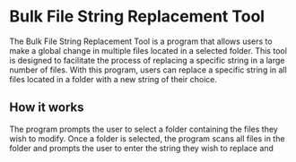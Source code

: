 # Bulk File String Replacement Tool

The Bulk File String Replacement Tool is a program that allows users to make a global change in multiple files located in a selected folder. This tool is designed to facilitate the process of replacing a specific string in a large number of files. With this program, users can replace a specific string in all files located in a folder with a new string of their choice.

## How it works

The program prompts the user to select a folder containing the files they wish to modify. Once a folder is selected, the program scans all files in the folder and prompts the user to enter the string they wish to replace and
